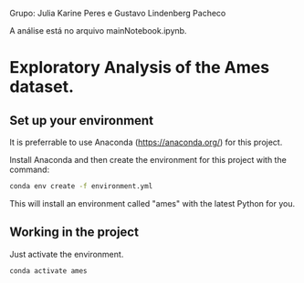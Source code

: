 Grupo: Julia Karine Peres e Gustavo Lindenberg Pacheco

A análise está no arquivo mainNotebook.ipynb.

# Exploratory Analysis of the Ames dataset.

## Set up your environment

It is preferrable to use Anaconda (https://anaconda.org/) for this project.

Install Anaconda and then create the environment for this project with the command:

```bash
conda env create -f environment.yml
```

This will install an environment called "ames" with the latest Python for you.

## Working in the project

Just activate the environment.

```bash
conda activate ames
```
